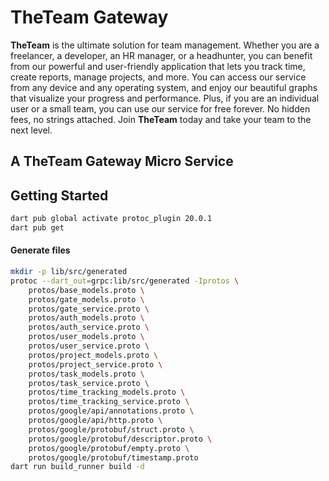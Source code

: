 # TheTeam Gateway

**TheTeam** is the ultimate solution for team management. Whether you are a freelancer, a developer, an HR manager, or a headhunter, you can benefit from our powerful and user-friendly application that lets you track time, create reports, manage projects, and more. You can access our service from any device and any operating system, and enjoy our beautiful graphs that visualize your progress and performance. Plus, if you are an individual user or a small team, you can use our service for free forever. No hidden fees, no strings attached. Join **TheTeam** today and take your team to the next level.

## A TheTeam Gateway Micro Service

## Getting Started
```bash
dart pub global activate protoc_plugin 20.0.1
dart pub get
```

#### Generate files
```bash
mkdir -p lib/src/generated
protoc --dart_out=grpc:lib/src/generated -Iprotos \
    protos/base_models.proto \
    protos/gate_models.proto \
    protos/gate_service.proto \
    protos/auth_models.proto \
    protos/auth_service.proto \
    protos/user_models.proto \
    protos/user_service.proto \
    protos/project_models.proto \
    protos/project_service.proto \
    protos/task_models.proto \
    protos/task_service.proto \
    protos/time_tracking_models.proto \
    protos/time_tracking_service.proto \
    protos/google/api/annotations.proto \
    protos/google/api/http.proto \
    protos/google/protobuf/struct.proto \
    protos/google/protobuf/descriptor.proto \
    protos/google/protobuf/empty.proto \
    protos/google/protobuf/timestamp.proto
dart run build_runner build -d
```